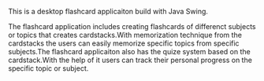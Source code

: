 This is a desktop flashcard applicaiton build with Java Swing.

The flashcard application includes creating flashcards of differenct subjects or topics that creates cardstacks.With memorization technique from the cardstacks the users can easily memorize specific topics from specific subjects.The flashcard applicaiton also has the quize system based on the cardstack.With the help of it users can track their personal progress on the specific topic or subject. 
